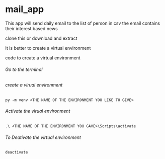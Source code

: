 # mail_app



This app will send daily email to the list of person in csv 
the email contains their interest based news


clone this or download and extract 

It is better to create a virtual environment 

code to create a virtual environment 

###### Go to the terminal

###### create a virual environment
```
py -m venv <THE NAME OF THE ENVIRONMENT YOU LIKE TO GIVE>
``` 
###### Activate the virual environment
```
.\ <THE NAME OF THE ENVIRONMENT YOU GAVE>\Scripts\activate
```
###### To Deativate the virtual environment
```
deactivate
```
